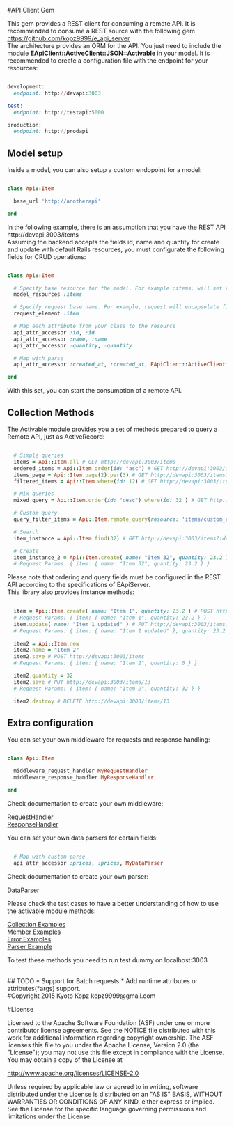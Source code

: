 #API Client Gem

This gem provides a REST client for consuming a remote API. It is recommended to consume a REST source with the following gem https://github.com/kopz9999/e_api_server
<br/>
The architecture provides an ORM for the API. You just need to include the module <b>EApiClient::ActiveClient::JSON::Activable</b> in your model. It is recommended to create a configuration file with the endpoint for your resources: 

```ruby

development:
  endpoint: http://devapi:3003

test:
  endpoint: http://testapi:5000

production:
  endpoint: http://prodapi

```

## Model setup

Inside a model, you can also setup a custom endopoint for a model:

```ruby

class Api::Item

  base_url 'http://anotherapi'

end

```

In the following example, there is an assumption that you have the REST API http://devapi:3003/items
<br/>
Assuming the backend accepts the fields id, name and quantity for create and update with default Rails resources, you must configurate the following fields for CRUD operations:

```ruby

class Api::Item

  # Specify base resource for the model. For example :items, will set resource base to http://devapi:3003/items
  model_resources :items

  # Specify request base name. For example, request will encapsulate fields under item, like 'item { name: "desc", quantity: 10 }'
  request_element :item

  # Map each attribute from your class to the resource
  api_attr_accessor :id, :id
  api_attr_accessor :name, :name
  api_attr_accessor :quantity, :quantity  

  # Map with parse
  api_attr_accessor :created_at, :created_at, EApiClient::ActiveClient::JSON::DataParser::DateTime

end

```

With this set, you can start the consumption of a remote API.

## Collection Methods

The Activable module provides you a set of methods prepared to query a Remote API, just as ActiveRecord:

```ruby

  # Simple queries
  items = Api::Item.all # GET http://devapi:3003/items
  ordered_items = Api::Item.order(id: "asc") # GET http://devapi:3003/items?ordering[id]=asc
  items_page = Api::Item.page(2).per(3) # GET http://devapi:3003/items?pagination[page]=2&pagination[page_size]=3
  filtered_items = Api::Item.where(id: 12) # GET http://devapi:3003/items?id=12

  # Mix queries
  mixed_query = Api::Item.order(id: "desc").where(id: 32 ) # GET http://devapi:3003/items?id=32&ordering[id]=desc

  # Custom query
  query_filter_items = Api::Item.remote_query(resource: 'items/custom_resource', params: { quantity: 32 }) # GET http://devapi:3003/items/custom_resource?quantity=32

  # Search
  item_instance = Api::Item.find(32) # GET http://devapi:3003/items?id=32

  # Create
  item_instance_2 = Api::Item.create( name: "Item 32", quantity: 23.2 ) # POST http://devapi:3003/items
  # Request Params: { item: { name: "Item 32", quantity: 23.2 } }

```

Please note that ordering and query fields must be configured in the REST API according to the specifications of EApiServer.
<br/>
This library also provides instance methods:

```ruby
  
  item = Api::Item.create( name: "Item 1", quantity: 23.2 ) # POST http://devapi:3003/items
  # Request Params: { item: { name: "Item 1", quantity: 23.2 } }
  item.update( name: "Item 1 updated" ) # PUT http://devapi:3003/items/12
  # Request Params: { item: { name: "Item 1 updated" }, quantity: 23.2 }
  
  item2 = Api::Item.new
  item2.name = "Item 2"
  item2.save # POST http://devapi:3003/items
  # Request Params: { item: { name: "Item 2", quantity: 0 } }

  item2.quantity = 32
  item2.save # PUT http://devapi:3003/items/13
  # Request Params: { item: { name: "Item 2", quantity: 32 } }

  item2.destroy # DELETE http://devapi:3003/items/13

```

## Extra configuration

You can set your own middleware for requests and response handling:

```ruby

class Api::Item

  middleware_request_handler MyRequestHandler
  middleware_response_handler MyResponseHandler

end

```

Check documentation to create your own middleware:

[RequestHandler](/docs/middleware/request.md)
<br/>
[ResponseHandler](/docs/middleware/response.md)

You can set your own data parsers for certain fields:

```ruby

  # Map with custom parse
  api_attr_accessor :prices, :prices, MyDataParser

```

Check documentation to create your own parser:

[DataParser](/docs/data_parser.md)

Please check the test cases to have a better understanding of how to use the activable module methods:

[Collection Examples](/test/dummy/test/models/api/collection_test.rb)
<br/>
[Member Examples](/test/dummy/test/models/api/member_test.rb)
<br/>
[Error Examples](/test/dummy/test/models/api/error_test.rb)
<br/>
[Parser Example](/test/dummy/test/models/api/property_test.rb)

To test these methods you need to run test dummy on localhost:3003

<br/>
## TODO
* Support for Batch requests
* Add runtime attributes or attributes(*args) support.

<br/>
#Copyright 2015 Kyoto Kopz kopz9999@gmail.com

#License

Licensed to the Apache Software Foundation (ASF) under one or more
contributor license agreements.  See the NOTICE file distributed with this
work for additional information regarding copyright ownership.  The ASF
licenses this file to you under the Apache License, Version 2.0 (the
"License"); you may not use this file except in compliance with the License.
You may obtain a copy of the License at

  http://www.apache.org/licenses/LICENSE-2.0

Unless required by applicable law or agreed to in writing, software
distributed under the License is distributed on an "AS IS" BASIS, WITHOUT
WARRANTIES OR CONDITIONS OF ANY KIND, either express or implied.  See the
License for the specific language governing permissions and limitations under
the License.
